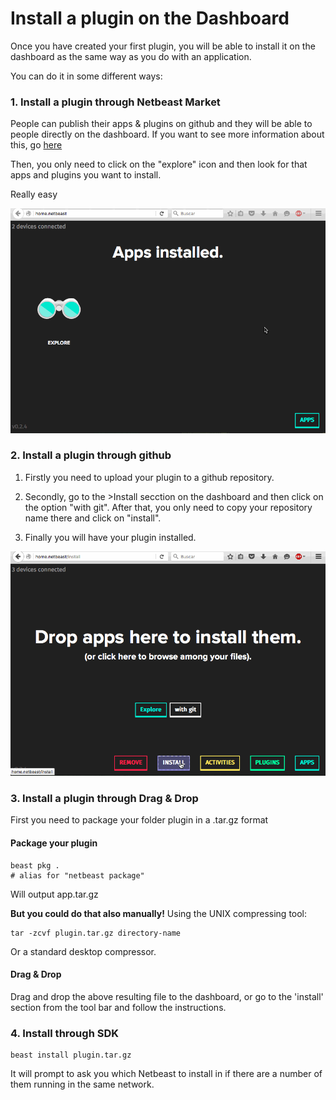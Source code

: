 # Install a plugin on the Dashboard

Once you have created your first plugin, you will be able to install it on the dashboard as the same way as you do with an application. 

You can do it in some different ways:


### 1. Install a plugin through Netbeast Market

People can publish their apps & plugins on github and they will be able to people directly on the dashboard. If you want to see more information about this, go [here](http://docs.netbeast.co/chapters/publish_applications_and_plugins/index.html)

Then, you only need to click on the "explore" icon and then look for that apps and plugins you want to install.

Really easy


![Install through explore](../../../img/install_explore.gif)



### 2. Install a plugin through github

1. Firstly you need to upload your plugin to a github repository.

2. Secondly, go to the >Install secction on the dashboard and then click on the option "with git". After that, you only need to copy your repository name there and click on "install".

3. Finally you will have your plugin installed.

![Install through github](../../../img/github_app.gif)


### 3. Install a plugin through Drag & Drop

First you need to package your folder plugin in a .tar.gz format

#### Package your plugin
```
beast pkg .
# alias for "netbeast package"
```

Will output app.tar.gz

**But you could do that also manually!** Using the UNIX compressing tool:
```
tar -zcvf plugin.tar.gz directory-name
```
Or a standard desktop compressor.


#### Drag & Drop

Drag and drop the above resulting file to the dashboard, or go to the 'install' section from the tool bar and follow the instructions.



### 4. Install through SDK
```
beast install plugin.tar.gz
```
It will prompt to ask you which Netbeast to install in if there are a number of them running in the same network.


